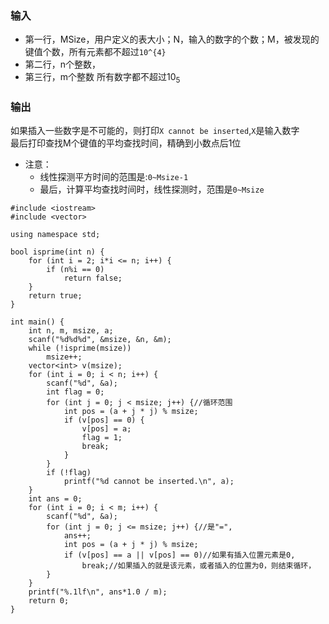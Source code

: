 ### 输入
* 第一行，MSize，用户定义的表大小；N，输入的数字的个数；M，被发现的键值个数，所有元素都不超过```10^{4}```
* 第二行，n个整数，
* 第三行，m个整数
所有数字都不超过$10_{5}$

### 输出
如果插入一些数字是不可能的，则打印```X cannot be inserted```,```X```是输入数字<br>
最后打印查找M个键值的平均查找时间，精确到小数点后1位<br>

* 注意：
  * 线性探测平方时间的范围是:```0~Msize-1```
  * 最后，计算平均查找时间时，线性探测时，范围是```0~Msize```

```
#include <iostream>
#include <vector>

using namespace std;

bool isprime(int n) {
	for (int i = 2; i*i <= n; i++) {
		if (n%i == 0)
			return false;
	}
	return true;
}

int main() {
	int n, m, msize, a;
	scanf("%d%d%d", &msize, &n, &m);
	while (!isprime(msize))
		msize++;
	vector<int> v(msize);
	for (int i = 0; i < n; i++) {
		scanf("%d", &a);
		int flag = 0;
		for (int j = 0; j < msize; j++) {//循环范围
			int pos = (a + j * j) % msize;
			if (v[pos] == 0) {
				v[pos] = a;
				flag = 1;
				break;
			}
		}
		if (!flag)
			printf("%d cannot be inserted.\n", a);
	}
	int ans = 0;
	for (int i = 0; i < m; i++) {
		scanf("%d", &a);
		for (int j = 0; j <= msize; j++) {//是"=",
			ans++;
			int pos = (a + j * j) % msize;
			if (v[pos] == a || v[pos] == 0)//如果有插入位置元素是0,
				break;//如果插入的就是该元素，或者插入的位置为0，则结束循环，
		}
	}
	printf("%.1lf\n", ans*1.0 / m);
	return 0;
}
```



